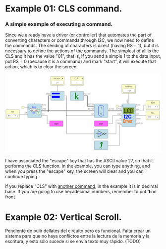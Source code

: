 # Example 01: CLS command.

### A simple example of executing a command.

Since we already have a driver (or controller) that automates the part of converting characters or commands through I2C, we now need to define the commands. The sending of characters is direct (having RS = 1), but it is necessary to define the actions of the commands. The simplest of all is the CLS and it has the value "01", that is, if you send a simple 1 to the data input, put RS = 0 (because it is a command) and mark "start", it will execute that action, which is to clear the screen.

![](https://github.com/Democrito/repositorios/blob/master/Sensors/I2C/LCD/img/example_lcd_i2c_command_cls.PNG)

I have associated the "escape" key that has the ASCII value 27, so that it performs the CLS function. In the example, you can type anything, and when you press the "escape" key, the screen will clear and you can continue typing.

If you replace "CLS" with [another command](https://github.com/Democrito/icecrystal/tree/master/examples/I2C/LCD#commands), in the example it is in decimal base. If you are going to use hexadecimal numbers, remember to put **'h** in front

# Example 02: Vertical Scroll.

Pendiente de pulir dellates del circuito pero es funcional. Falta crear un sistema para que no haya conflictos entre la lectura de la memoria y la escritura, y esto sólo sucede si se envía texto muy rápido. (TODO)
